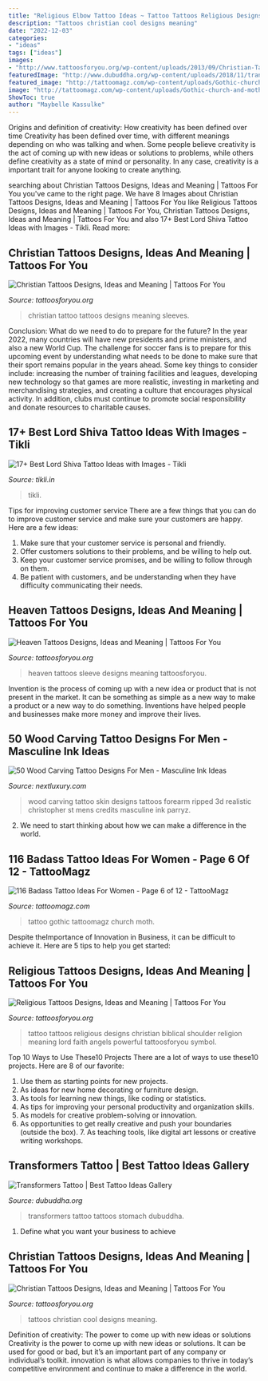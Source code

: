 ```yaml
---
title: "Religious Elbow Tattoo Ideas ~ Tattoo Tattoos Religious Designs Christian Biblical Shoulder Religion Meaning Lord Faith Angels Powerful Tattoosforyou Symbol"
description: "Tattoos christian cool designs meaning"
date: "2022-12-03"
categories:
- "ideas"
tags: ["ideas"]
images:
- "http://www.tattoosforyou.org/wp-content/uploads/2013/09/Christian-Tattoo-Sleeves-768x1024.jpg"
featuredImage: "http://www.dubuddha.org/wp-content/uploads/2018/11/transformers-tattoo-bodysuit-03-2.jpg"
featured_image: "http://tattoomagz.com/wp-content/uploads/Gothic-church-and-moth-tattoo-tattoo-ideas-for-women-755x900.jpg"
image: "http://tattoomagz.com/wp-content/uploads/Gothic-church-and-moth-tattoo-tattoo-ideas-for-women-755x900.jpg"
ShowToc: true
author: "Maybelle Kassulke"
---
```



Origins and definition of creativity: How creativity has been defined over time
Creativity has been defined over time, with different meanings depending on who was talking and when. Some people believe creativity is the act of coming up with new ideas or solutions to problems, while others define creativity as a state of mind or personality. In any case, creativity is a important trait for anyone looking to create anything.

	

		
searching about Christian Tattoos Designs, Ideas and Meaning | Tattoos For You you've came to the right page. We have 8 Images about Christian Tattoos Designs, Ideas and Meaning | Tattoos For You like Religious Tattoos Designs, Ideas and Meaning | Tattoos For You, Christian Tattoos Designs, Ideas and Meaning | Tattoos For You and also 17+ Best Lord Shiva Tattoo Ideas with Images - Tikli. Read more:
		
    
## Christian Tattoos Designs, Ideas And Meaning | Tattoos For You

<img loading=lazy src="http://www.tattoosforyou.org/wp-content/uploads/2013/09/Christian-Tattoo-Sleeves-768x1024.jpg" onerror="this.onerror=null;this.src='https://tse4.mm.bing.net/th?id=OIP.W0FICjXB2UD2EKMl1EV-rgHaJ4&amp;pid=15.1';" alt="Christian Tattoos Designs, Ideas and Meaning | Tattoos For You">

_Source: tattoosforyou.org_

>christian tattoo tattoos designs meaning sleeves. 

	

Conclusion: What do we need to do to prepare for the future?
In the year 2022, many countries will have new presidents and prime ministers, and also a new World Cup. The challenge for soccer fans is to prepare for this upcoming event by understanding what needs to be done to make sure that their sport remains popular in the years ahead. Some key things to consider include: increasing the number of training facilities and leagues, developing new technology so that games are more realistic, investing in marketing and merchandising strategies, and creating a culture that encourages physical activity. In addition, clubs must continue to promote social responsibility and donate resources to charitable causes.

    
## 17+ Best Lord Shiva Tattoo Ideas With Images - Tikli

<img loading=lazy src="https://www.tikli.in/wp-content/uploads/2021/05/Lord-Shiva-Tattoo-8-1-758x948.jpg" onerror="this.onerror=null;this.src='https://tse3.mm.bing.net/th?id=OIP.Pgdc6ASu7LFvXSV_4TnTmQHaJQ&amp;pid=15.1';" alt="17+ Best Lord Shiva Tattoo Ideas with Images - Tikli">

_Source: tikli.in_

>tikli. 

	

Tips for improving customer service
There are a few things that you can do to improve customer service and make sure your customers are happy. Here are a few ideas:
1. Make sure that your customer service is personal and friendly.
2. Offer customers solutions to their problems, and be willing to help out.
3. Keep your customer service promises, and be willing to follow through on them.
4. Be patient with customers, and be understanding when they have difficulty communicating their needs.

    
## Heaven Tattoos Designs, Ideas And Meaning | Tattoos For You

<img loading=lazy src="http://www.tattoosforyou.org/wp-content/uploads/2016/03/Heaven-Sleeve-Tattoos.jpg" onerror="this.onerror=null;this.src='https://tse2.mm.bing.net/th?id=OIP.tfs44CbTg1lUDZt2m5u7JgHaNq&amp;pid=15.1';" alt="Heaven Tattoos Designs, Ideas and Meaning | Tattoos For You">

_Source: tattoosforyou.org_

>heaven tattoos sleeve designs meaning tattoosforyou. 

	

Invention is the process of coming up with a new idea or product that is not present in the market. It can be something as simple as a new way to make a product or a new way to do something. Inventions have helped people and businesses make more money and improve their lives.

    
## 50 Wood Carving Tattoo Designs For Men - Masculine Ink Ideas

<img loading=lazy src="http://nextluxury.com/wp-content/uploads/realistic-3d-wood-carving-block-mens-ripped-skin-inner-forearm-tattoos.jpg" onerror="this.onerror=null;this.src='https://tse3.mm.bing.net/th?id=OIP.JY7rZ5LG3mxdznoRovdw9wHaHa&amp;pid=15.1';" alt="50 Wood Carving Tattoo Designs For Men - Masculine Ink Ideas">

_Source: nextluxury.com_

>wood carving tattoo skin designs tattoos forearm ripped 3d realistic christopher st mens credits masculine ink parryz. 

	

2. We need to start thinking about how we can make a difference in the world.

    
## 116 Badass Tattoo Ideas For Women - Page 6 Of 12 - TattooMagz

<img loading=lazy src="http://tattoomagz.com/wp-content/uploads/Gothic-church-and-moth-tattoo-tattoo-ideas-for-women-755x900.jpg" onerror="this.onerror=null;this.src='https://tse2.mm.bing.net/th?id=OIP.itaAdUjFGppP856woA8m6wHaI1&amp;pid=15.1';" alt="116 Badass Tattoo Ideas For Women - Page 6 of 12 - TattooMagz">

_Source: tattoomagz.com_

>tattoo gothic tattoomagz church moth. 

	

Despite theImportance of Innovation in Business, it can be difficult to achieve it. Here are 5 tips to help you get started: 

    
## Religious Tattoos Designs, Ideas And Meaning | Tattoos For You

<img loading=lazy src="http://www.tattoosforyou.org/wp-content/uploads/2013/09/Religious-Tattoo-Designs-For-Men-764x1024.jpg" onerror="this.onerror=null;this.src='https://tse2.mm.bing.net/th?id=OIP.xOn1c8wnxqDBKsMxuWXgvgHaJ7&amp;pid=15.1';" alt="Religious Tattoos Designs, Ideas and Meaning | Tattoos For You">

_Source: tattoosforyou.org_

>tattoo tattoos religious designs christian biblical shoulder religion meaning lord faith angels powerful tattoosforyou symbol. 

	

Top 10 Ways to Use These10 Projects
There are a lot of ways to use these10 projects. Here are 8 of our favorite:
1. Use them as starting points for new projects.
2. As ideas for new home decorating or furniture design.
3. As tools for learning new things, like coding or statistics.
4. As tips for improving your personal productivity and organization skills.
5. As models for creative problem-solving or innovation.
6. As opportunities to get really creative and push your boundaries (outside the box).      7. As teaching tools, like digital art lessons or creative writing workshops. 
    
## Transformers Tattoo | Best Tattoo Ideas Gallery

<img loading=lazy src="http://www.dubuddha.org/wp-content/uploads/2018/11/transformers-tattoo-bodysuit-03-2.jpg" onerror="this.onerror=null;this.src='https://tse2.mm.bing.net/th?id=OIP.lxs_oQqBVWLgp18aW8nJwwHaJ4&amp;pid=15.1';" alt="Transformers Tattoo | Best Tattoo Ideas Gallery">

_Source: dubuddha.org_

>transformers tattoo tattoos stomach dubuddha. 

	

1. Define what you want your business to achieve 

    
## Christian Tattoos Designs, Ideas And Meaning | Tattoos For You

<img loading=lazy src="https://www.tattoosforyou.org/wp-content/uploads/2013/09/Cool-Christian-Tattoos.jpg" onerror="this.onerror=null;this.src='https://tse2.mm.bing.net/th?id=OIP.3k7R9IAUJLTh55THDxEO7wHaE7&amp;pid=15.1';" alt="Christian Tattoos Designs, Ideas and Meaning | Tattoos For You">

_Source: tattoosforyou.org_

>tattoos christian cool designs meaning. 

	

Definition of creativity: The power to come up with new ideas or solutions
Creativity is the power to come up with new ideas or solutions. It can be used for good or bad, but it’s an important part of any company or individual’s toolkit. innovation is what allows companies to thrive in today’s competitive environment and continue to make a difference in the world.

